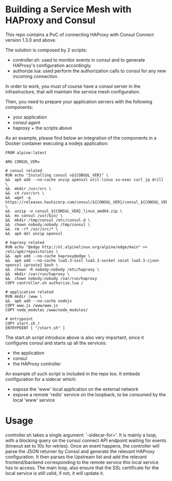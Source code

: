 Building a Service Mesh with HAProxy and Consul
===============================================

This repo contains a PoC of connecting HAProxy with Consul Connect version 1.3.0 and above.

The solution is composed by 2 scripts:
* controller.sh: used to monitor events in consul and to generate HAProxy's configuration accordingly.
* authorize.lua: used perform the authorization calls to consul for any new incoming connection.

In order to work, you must of course have a consul server in the infrastructure, that will maintain the service mesh configuration.

Then, you need to prepare your application servers with the following components:
* your application
* consul agent
* haproxy + the scripts above

As an example, please find below an integration of the components in a Docker container executing a nodejs application:

```
FROM alpine:latest

ARG CONSUL_VER=

# consul related
RUN echo "Installing consul v${CONSUL_VER}" \
&&  apk add --no-cache unzip openssl util-linux su-exec curl jq drill \
&&  mkdir /usr/src \
&&  cd /usr/src \
&&  wget -q https://releases.hashicorp.com/consul/${CONSUL_VER}/consul_${CONSUL_VER}_linux_amd64.zip \
&&  unzip -o consul_${CONSUL_VER}_linux_amd64.zip \
&&  mv consul /usr/bin/ \
&&  mkdir /tmp/consul /etc/consul.d \
&&  chown nobody:nobody /tmp/consul \
&&  rm -rf /usr/src/* \
&&  apk del unzip openssl

# haproxy related
RUN echo "@edge http://nl.alpinelinux.org/alpine/edge/main" >> /etc/apk/repositories \
&&  apk add --no-cache haproxy@edge \
&&  apk add --no-cache lua5.3-ossl lua5.3-socket socat lua5.3-cjson openssl iproute2 bash \
&&  chown -R nobody:nobody /etc/haproxy \
&&  mkdir /var/run/haproxy \
&&  chown nobody:nobody /var/run/haproxy
COPY controller.sh authorize.lua /

# application related
RUN mkdir /www \
&&  apk add --no-cache nodejs
COPY www.js /www/www.js
COPY node_modules /www/node_modules/

# entrypoint
COPY start.sh /
ENTRYPOINT [ "/start.sh" ]
```

The start.sh script introduce above is also very important, since it configures consul and starts up all the services:
* the application
* consul
* the HAProxy controller

An example of such script is included in the repo too.
It embeds configuration for a sidecar which:
* expose the 'www' local application on the external network
* expose a remote 'redis' service on the loopback, to be consumed by the local 'www' service

Usage
=====

controller.sh takes a single argument: '-sidecar-for=<service name>'.
It is mainly a loop, with a blocking query on the consul connect API endpoint waiting for events (timeout set to 10s for retries).
Once an event happens, the controller will parse the JSON returner by Consul and generate the relevant HAProxy configuration. It then parses the Upstream list and add the relevant frontend/backend corresponding to the remote service this local service has to access.
The main loop, also ensure that the SSL certificate for the local service is still valid, if not, it will update it.


